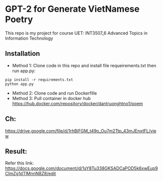 # GPT-2 for Generate VietNamese Poetry
This repo is my project for  course UET: INT3507_6 Advanced Topics in Information Technology
## Installation
* Method 1: Clone code in this repo and install file requeirements.txt then run app.py: 
```
pip install -r requirements.txt
python app.py 
```
* Method 2: Clone code and run Dockerfille
* Method 3: Pull container in docker hub https://hub.docker.com/repository/docker/dantruonghtno1/poem
## Ch:
https://drive.google.com/file/d/1rhBjFGM_t49o_Ou7m2Ttp_43mJEnxtFL/view
## Result:
Refer this link: https://docs.google.com/document/d/1sY8Tu338GKSADCaPOD5k6xwEup9CImZg1dTlMnnN8Z8/edit
